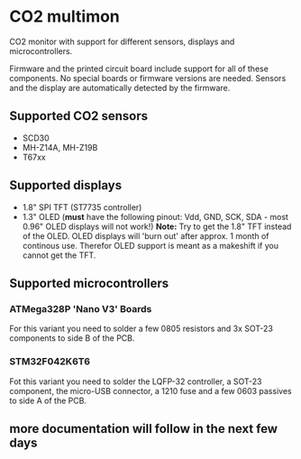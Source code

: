 # CO2 multimon
CO2 monitor with support for different sensors, displays and microcontrollers.

Firmware and the printed circuit board include support for all of these components.
No special boards or firmware versions are needed. Sensors and the display are automatically detected by the firmware.

## Supported CO2 sensors
* SCD30
* MH-Z14A, MH-Z19B
* T67xx

## Supported displays
* 1.8" SPI TFT (ST7735 controller)
* 1.3" OLED (**must** have the following pinout: Vdd, GND, SCK, SDA - most 0.96" OLED displays will not work!)
**Note:** Try to get the 1.8" TFT instead of the OLED. OLED displays will 'burn out' after approx. 1 month of continous use. Therefor OLED support is meant as a makeshift if you cannot get the TFT.

## Supported microcontrollers

### ATMega328P 'Nano V3' Boards
For this variant you need to solder a few 0805 resistors and 3x SOT-23 components to side B of the PCB.

### STM32F042K6T6 
Fot this variant you need to solder the LQFP-32 controller, a SOT-23 component, the micro-USB connector, a 1210 fuse and a few 0603 passives to side A of the PCB.

## more documentation will follow in the next few days
